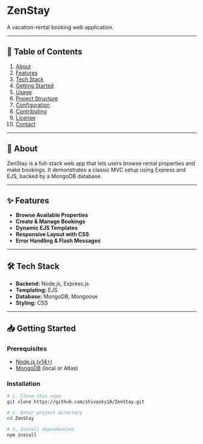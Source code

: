 # ZenStay

A vacation-rental booking web application.

---

## 🚀 Table of Contents

1. [About](#about)  
2. [Features](#features)  
3. [Tech Stack](#tech-stack)  
4. [Getting Started](#getting-started)  
5. [Usage](#usage)  
6. [Project Structure](#project-structure)  
7. [Configuration](#configuration)  
8. [Contributing](#contributing)  
9. [License](#license)  
10. [Contact](#contact)  

---

## 📝 About

ZenStay is a full-stack web app that lets users browse rental properties and make bookings. It demonstrates a classic MVC setup using Express and EJS, backed by a MongoDB database.

---

## ✨ Features
  
- **Browse Available Properties**  
- **Create & Manage Bookings**  
- **Dynamic EJS Templates**  
- **Responsive Layout with CSS**  
- **Error Handling & Flash Messages**

---

## 🛠 Tech Stack

- **Backend:** Node.js, Express.js  
- **Templating:** EJS  
- **Database:** MongoDB, Mongoose  
- **Styling:** CSS  

---

## 📥 Getting Started

### Prerequisites

- [Node.js (v14+)](https://nodejs.org/)  
- [MongoDB](https://www.mongodb.com/) (local or Atlas)

### Installation

```bash
# 1. Clone this repo
git clone https://github.com/shivasky10/ZenStay.git

# 2. Enter project directory
cd ZenStay

# 3. Install dependencies
npm install